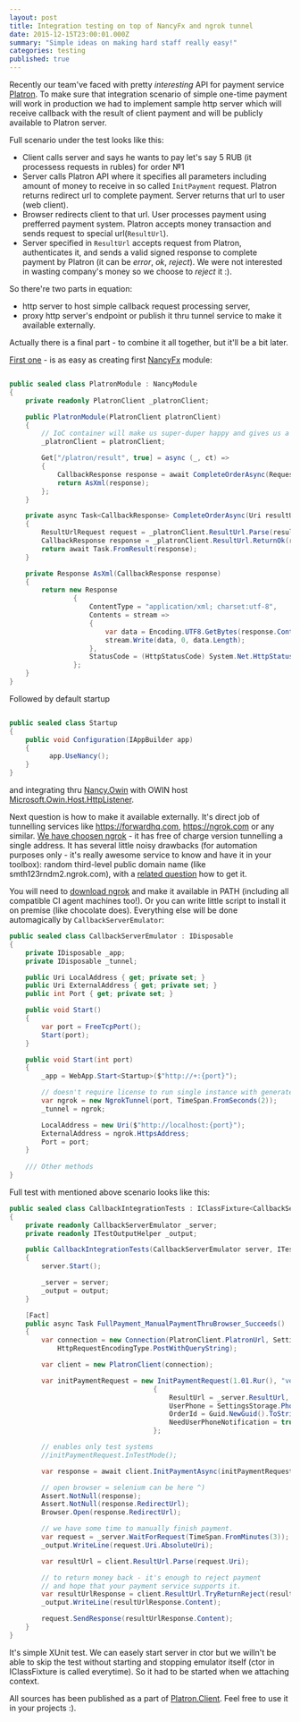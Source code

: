 ```yaml
---
layout: post
title: Integration testing on top of NancyFx and ngrok tunnel
date: 2015-12-15T23:00:01.000Z
summary: "Simple ideas on making hard staff really easy!"
categories: testing
published: true
---
```



Recently our team've faced with pretty _interesting_ API for payment service [Platron](https://platron.ru). To make sure that integration scenario of simple one-time payment will work in production we had to implement sample http server which will receive callback with the result of client payment and will be publicly available to Platron server. 

Full scenario under the test looks like this:

- Client calls server and says he wants to pay let's say 5 RUB (it processess requests in rubles) for order №1
- Server calls Platron API where it specifies all parameters including amount of money to receive in so called `InitPayment` request. Platron returns redirect url to complete payment. Server returns that url to user (web client).
- Browser redirects client to that url. User processes payment using prefferred payment system. Platron accepts money transaction and sends request to special url(`ResultUrl`).
- Server specified in `ResultUrl` accepts request from Platron, authenticates it, and sends a valid signed response to complete payment by Platron (it can be _error_, _ok_, _reject_). We were not interested in wasting company's money so we choose to _reject_ it :).

So there're two parts in equation: 

- http server to host simple callback request processing server,
- proxy http server's endpoint or publish it thru tunnel service to make it available externally. 

Actually there is a final part - to combine it all together, but it'll be a bit later.

[First one](https://github.com/sergiorykov/Platron.Client/tree/master/Source/Platron.Client.TestKit/Emulators/Nancy) - is as easy as creating first [NancyFx](http://nancyfx.org) module:

```csharp

public sealed class PlatronModule : NancyModule
{
    private readonly PlatronClient _platronClient;

    public PlatronModule(PlatronClient platronClient)
    {
        // IoC container will make us super-duper happy and gives us a client.
        _platronClient = platronClient;

        Get["/platron/result", true] = async (_, ct) =>
        {
            CallbackResponse response = await CompleteOrderAsync(Request.Url);
            return AsXml(response);
        };
    }

    private async Task<CallbackResponse> CompleteOrderAsync(Uri resultUrl)
    {
        ResultUrlRequest request = _platronClient.ResultUrl.Parse(resultUrl);
        CallbackResponse response = _platronClient.ResultUrl.ReturnOk(request, "Order completed");
        return await Task.FromResult(response);
    }

    private Response AsXml(CallbackResponse response)
    {
        return new Response
                {
                    ContentType = "application/xml; charset:utf-8",
                    Contents = stream =>
                    {
                        var data = Encoding.UTF8.GetBytes(response.Content);
                        stream.Write(data, 0, data.Length);
                    },
                    StatusCode = (HttpStatusCode) System.Net.HttpStatusCode.OK
                };
    }
}

``` 

Followed by default startup 

```csharp

public sealed class Startup
{
    public void Configuration(IAppBuilder app)
    {
          app.UseNancy();
    }
}

```

and integrating thru [Nancy.Owin](https://www.nuget.org/packages/Nancy.Owin) with OWIN host [Microsoft.Owin.Host.HttpListener](https://www.nuget.org/packages/Microsoft.Owin.Host.HttpListener).

Next question is how to make it available externally. It's direct job of tunnelling services like https://forwardhq.com, https://ngrok.com or any similar. [We have choosen ngrok](https://github.com/sergiorykov/Platron.Client/tree/master/Source/Platron.Client.TestKit/Emulators/Tunnels) - it has free of charge version tunnelling a single address. It has several little noisy drawbacks (for automation purposes only - it's really awesome service to know and have it in your toolbox): random third-level public domain name (like smth123rndm2.ngrok.com), with a [related question](https://github.com/sergiorykov/Platron.Client/issues/1) how to get it.

You will need to [download ngrok](https://ngrok.com/download) and make it available in PATH (including all compatible CI agent machines too!). Or you can write little script to install it on premise (like chocolate does). Everything else will  be done automagically by `CallbackServerEmulator`:

```csharp
public sealed class CallbackServerEmulator : IDisposable
{
    private IDisposable _app;
    private IDisposable _tunnel;

    public Uri LocalAddress { get; private set; }
    public Uri ExternalAddress { get; private set; }
    public int Port { get; private set; }

    public void Start()
    {
        var port = FreeTcpPort();
        Start(port);
    }

    public void Start(int port)
    {
        _app = WebApp.Start<Startup>($"http://+:{port}");

        // doesn't require license to run single instance with generated domain
        var ngrok = new NgrokTunnel(port, TimeSpan.FromSeconds(2));
        _tunnel = ngrok;

        LocalAddress = new Uri($"http://localhost:{port}");
        ExternalAddress = ngrok.HttpsAddress;
        Port = port;
    }
    
    /// Other methods
}
```

Full test with mentioned above scenario looks like this:

```csharp
public sealed class CallbackIntegrationTests : IClassFixture<CallbackServerEmulator>
{
    private readonly CallbackServerEmulator _server;
    private readonly ITestOutputHelper _output;

    public CallbackIntegrationTests(CallbackServerEmulator server, ITestOutputHelper output)
    {
        server.Start();

        _server = server;
        _output = output;
    }

    [Fact]
    public async Task FullPayment_ManualPaymentThruBrowser_Succeeds()
    {
        var connection = new Connection(PlatronClient.PlatronUrl, SettingsStorage.Credentials,
            HttpRequestEncodingType.PostWithQueryString);

        var client = new PlatronClient(connection);

        var initPaymentRequest = new InitPaymentRequest(1.01.Rur(), "verifying resulturl")
                                    {
                                        ResultUrl = _server.ResultUrl,
                                        UserPhone = SettingsStorage.PhoneNumber,
                                        OrderId = Guid.NewGuid().ToString("N"),
                                        NeedUserPhoneNotification = true
                                    };

        // enables only test systems
        //initPaymentRequest.InTestMode();

        var response = await client.InitPaymentAsync(initPaymentRequest);

        // open browser = selenium can be here ^)
        Assert.NotNull(response);
        Assert.NotNull(response.RedirectUrl);
        Browser.Open(response.RedirectUrl);

        // we have some time to manually finish payment.
        var request = _server.WaitForRequest(TimeSpan.FromMinutes(3));
        _output.WriteLine(request.Uri.AbsoluteUri);

        var resultUrl = client.ResultUrl.Parse(request.Uri);

        // to return money back - it's enough to reject payment
        // and hope that your payment service supports it.
        var resultUrlResponse = client.ResultUrl.TryReturnReject(resultUrl, "sorry, my bad...");
        _output.WriteLine(resultUrlResponse.Content);

        request.SendResponse(resultUrlResponse.Content);
    }
}
```

It's simple XUnit test. We can easely start server in ctor but we willn't be able to skip the test without starting and stopping emulator itself (ctor in IClassFixture<T> is called everytime). So it had to be started when we attaching context.

All sources has been published as a part of [Platron.Client](https://github.com/sergiorykov/Platron.Client). Feel free to use it in your projects :).